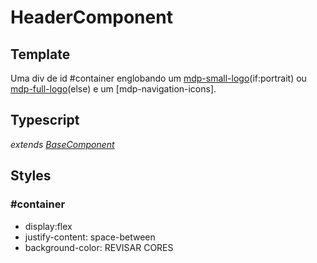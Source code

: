 # HeaderComponent

## Template
Uma div de id #container englobando um [mdp-small-logo](/Docs/src/app/components/SmallLogo.md)\(if:portrait\) ou [mdp-full-logo](/Docs/src/app/components/FullLogo.md)\(else\) e um [mdp-navigation-icons].
## Typescript
*extends [BaseComponent](/Docs/src/app/components/BaseComponent.md)*
## Styles
### \#container
- display:flex
- justify-content: space-between
- background-color: REVISAR CORES